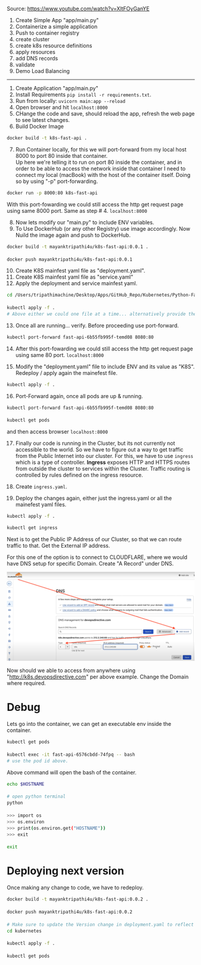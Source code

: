 Source: https://www.youtube.com/watch?v=XltFOyGanYE


1. Create Simple App "app/main.py"
2. Containerize a simple application
3. Push to container registry
4. create cluster
5. create k8s resource definitions
6. apply resources
7. add DNS records
8. validate
9. Demo Load Balancing

---
1. Create Application "app/main.py"
2. Install Requirements `pip install -r requirements.txt`.
3. Run from locally: `uvicorn main:app --reload`
4. Open browser and hit `localhost:8000`
5. CHange the code and save, should reload the app, refresh the web page to see latest changes.
6. Build Docker Image
```bash
docker build -t k8s-fast-api .
```
7. Run Container locally, for this we will port-forward from my local host 8000 to port 80 inside that container.  
Up here we're telling it to run on port 80 inside the container, and in order to be able to access the network inside that container I need to connect my local (macBook) with the host of the container itself. Doing so by using "-p" port-forwarding.
```bash
docker run -p 8000:80 k8s-fast-api
```
With this port-fowarding we could still access the http get request page using same 8000 port. Same as step # 4.
`localhost:8000`

8. Now lets modify our "main.py" to include ENV variables.
9. To Use DockerHub (or any other Registry) use image accordingly. Now Nuild the image again and push to DockerHub.
```bash
docker build -t mayanktripathi4u/k8s-fast-api:0.0.1 .

docker push mayanktripathi4u/k8s-fast-api:0.0.1 
```
10. Create K8S mainfest yaml file as "deployment.yaml".
11. Create K8S mainfest yaml file as "service.yaml"
12. Apply the deployment and service mainfest yaml.
```bash
cd /Users/tripathimachine/Desktop/Apps/GitHub_Repo/Kubernetes/Python-FastAPI/kubernetes/

kubectl apply -f .
# Above either we could one file at a time... alternatively provide the Dir path, and let it pick all files from there.
```
13. Once all are running... verify. Before proceeding use port-forward.
```bash
kubectl port-forward fast-api-6b55fb995f-temd08 8080:80
```
14.  After this port-fowarding we could still access the http get request page using same 80 port. 
`localhost:8000`

15. Modify the "deployment.yaml" file to include ENV and its value as "K8S".
Redeploy / apply again the mainefest file.
```bash
kubectl apply -f .
```
16. Port-Forward again, once all pods are up & running.
```bash
kubectl port-forward fast-api-6b55fb995f-temd08 8080:80

kubectl get pods
```
and then access browser `localhost:8000`

17. Finally our code is running in the Cluster, but its not currently not accessible to the world. So we have to figure out a way to get traffic from the Public Internet into our cluster.
For this, we have to use `ingress` which is a type of controller.
**Ingress** exposes HTTP and HTTPS routes from outside the cluster to services within the Cluster. Traffic routing is controlled by rules defined on the ingress resource.

18. Create `ingress.yaml`.
19. Deploy the changes again, either just the ingress.yaml or all the mainefest yaml files.
```bash
kubectl apply -f .
```

```bash
kubectl get ingress
```

Next is to get the Public IP Address of our Cluster, so that we can route traffic to that. 
Get the External IP address.

For this one of the option is to connect to CLOUDFLARE, where we would have DNS setup for specific Domain.
Create "A Record" under DNS.

![CloudFlare DNS](image.png)

Now should we able to access from anywhere using "http://k8s.devopsdirective.com" per above example. Change the Domain where required.


# Debug
Lets go into the container, we can get an executable env inside the container.

```bash
kubectl get pods

kubectl exec -it fast-api-6576cbdd-74fpq -- bash
# use the pod id above.
```
Above command will open the bash of the container.
```bash
echo $HOSTNAME

# open python terminal
python

>>> import os
>>> os.environ
>>> print(os.environ.get("HOSTNAME"))
>>> exit

exit
```

# Deploying next version
Once making any change to code, we have to redeploy.

```bash
docker build -t mayanktripathi4u/k8s-fast-api:0.0.2 .

docker push mayanktripathi4u/k8s-fast-api:0.0.2 

# Make sure to update the Version change in deployment.yaml to reflect the correct image.
cd kubernetes

kubectl apply -f .

kubectl get pods
```
